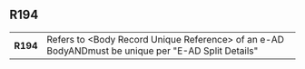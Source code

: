 ## R194
<table>
 <tr>
  <th>
   R194
  </th>
  <td>
   Refers to &lt;Body Record Unique Reference&gt; of an e-AD BodyANDmust be unique per "E-AD Split Details"
  </td>
 </tr>
</table>
